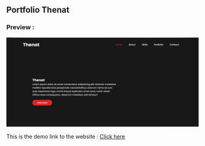 ## Portfolio Thenat 

### Preview : 
<img src="preview.png" alt="Preview">

This is the demo link to the website : [Click here](https://Asunna4.github.io/Portfolio-Thenat-v3)